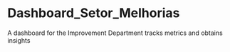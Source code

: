 # Dashboard_Setor_Melhorias
 A dashboard for the Improvement Department tracks metrics and obtains insights
